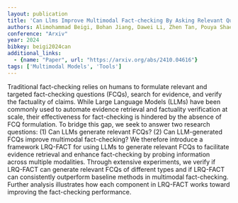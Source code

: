 ```yaml
---
layout: publication
title: 'Can Llms Improve Multimodal Fact-checking By Asking Relevant Questions?'
authors: Alimohammad Beigi, Bohan Jiang, Dawei Li, Zhen Tan, Pouya Shaeri, Tharindu Kumarage, Amrita Bhattacharjee, Huan Liu
conference: "Arxiv"
year: 2024
bibkey: beigi2024can
additional_links:
  - {name: "Paper", url: "https://arxiv.org/abs/2410.04616"}
tags: ['Multimodal Models', 'Tools']
---
```

Traditional fact-checking relies on humans to formulate relevant and targeted
fact-checking questions (FCQs), search for evidence, and verify the factuality
of claims. While Large Language Models (LLMs) have been commonly used to
automate evidence retrieval and factuality verification at scale, their
effectiveness for fact-checking is hindered by the absence of FCQ formulation.
To bridge this gap, we seek to answer two research questions: (1) Can LLMs
generate relevant FCQs? (2) Can LLM-generated FCQs improve multimodal
fact-checking? We therefore introduce a framework LRQ-FACT for using LLMs to
generate relevant FCQs to facilitate evidence retrieval and enhance
fact-checking by probing information across multiple modalities. Through
extensive experiments, we verify if LRQ-FACT can generate relevant FCQs of
different types and if LRQ-FACT can consistently outperform baseline methods in
multimodal fact-checking. Further analysis illustrates how each component in
LRQ-FACT works toward improving the fact-checking performance.
